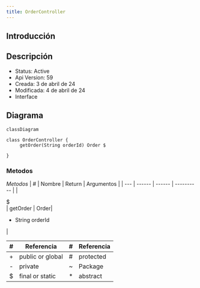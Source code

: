 ```yaml
---
title: OrderController
---
```


## Introducción

<!-- START autogenerated-class -->
## Descripción



- Status: Active
- Api Version: 59
- Creada: 3 de abril de 24
- Modificada: 4 de abril de 24
- Interface 

## Diagrama
```mermaid
classDiagram

class OrderController {
     getOrder(String orderId) Order $

}
```


### Metodos

*Metodos*
| #   | Nombre | Return | Argumentos |
| --- | ------ | ------ | ---------- |
| <div class="icons">$</div> | getOrder | Order| <ul><li>String orderId</li></ul>|


| #  | Referencia       | #  | Referencia |
| -- | ---------------- | -- | ---------- |
| +  | public or global | #  | protected  |
| -  | private          | ~  | Package    |
| $  | final or static  | *  | abstract   |

<!-- END autogenerated-class -->
